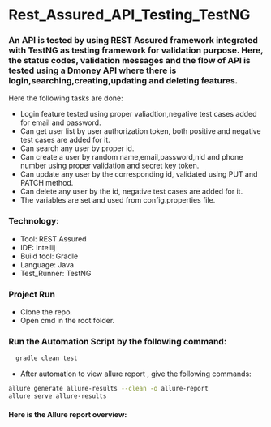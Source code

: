 
# Rest_Assured_API_Testing_TestNG

### An API is tested by using REST Assured framework integrated with TestNG as testing framework for validation purpose. Here, the status codes, validation messages and the flow of API is tested using a Dmoney API where there is login,searching,creating,updating and deleting features.

Here the following tasks are done:

* Login feature tested using proper valiadtion,negative test cases added for email and password.
* Can get user list by user authorization token, both positive and negative test cases are added for it.
* Can search any user by proper id.
* Can create a user by random name,email,password,nid and phone number using proper validation and secret key token.
* Can update any user by the corresponding id, validated using PUT and PATCH method.
* Can delete any user by the id, negative test cases are added for it.
* The variables are set and used from config.properties file.

### Technology:

* Tool: REST Assured
* IDE: Intellij
* Build tool: Gradle
* Language: Java
* Test_Runner: TestNG

### Project Run

* Clone the repo.
* Open cmd in the root folder.


### Run the Automation Script by the following command:

```bash
  gradle clean test 
```

* After automation to view allure report , give the following commands:

```bash
allure generate allure-results --clean -o allure-report
allure serve allure-results
```
#### Here is the Allure report overview:



